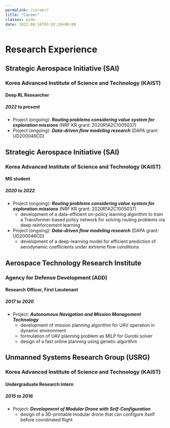 ```yaml
---
permalink: /career/
title: "Career"
classes: wide
date: 2022-08-16T03:02:20+00:00
---
```

# Research Experience

## Strategic Aerospace Initiative (SAI)
### Korea Advanced Institute of Science and Technology (KAIST)
#### Deep RL Researcher
##### 2022 to present 

* Project (ongoing): _**Routing problems considering value system for exploration missions**_ (NRF KR grant: 2020R1A2C1005037)
* Project (ongoing): _**Data-driven flow modeling research**_ (DAPA grant: UD200046CD)

## Strategic Aerospace Initiative (SAI)
### Korea Advanced Institute of Science and Technology (KAIST)
#### MS student
##### 2020 to 2022 

* Project (ongoing): _**Routing problems considering value system for exploration missions**_ (NRF KR grant: 2020R1A2C1005037)
    * development of a data-efficient on-policy learning algorithm to train a Transformer-based policy network for solving routing problems via deep reinforcement learning
* Project (ongoing): _**Data-driven flow modeling research**_ (DAPA grant: UD200046CD)
    * development of a deep-learning model for efficient prediction of aerodynamic coefficients under extreme flow conditions

## Aerospace Technology Research Institute
### Agency for Defense Development (ADD)
#### Research Officer, First Lieutenant 
##### 2017 to 2020

* Project: _**Autonomous Navigation and Mission Management Technology**_
    * development of mission planning algorithm for UAV operation in dynamic environment 
    * formulation of UAV planning problem as MILP for Gurobi solver
    * design of a fast online planning using genetic algorithm 

## Unmanned Systems Research Group (USRG)
### Korea Advanced Institute of Science and Technology (KAIST)
#### Undergraduate Research Intern
##### 2015 to 2016

* Project: _**Development of Modular Drone with Self-Configuration**_
    * design of a 3D-printable modular drone that can configure itself before coordinated flight

